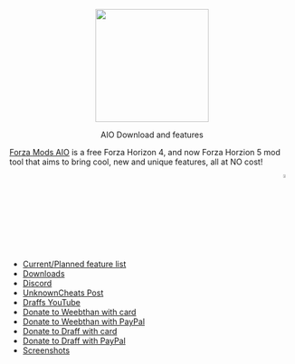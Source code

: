 <p align="center">
  <img width="200" height="200" src="https://cdn.discordapp.com/attachments/788949255749500958/896513980368035870/pogness.png">
</p>
<p align="center">
  AIO Download and features
</p>

[Forza Mods AIO](https://github.com/Yeethan69/AIO/releases/) is a free Forza Horizon 4, and now Forza Horzion 5 mod tool that aims to bring cool, new and unique features, all at NO cost!

<img align="right" src="https://i.imgur.com/NgbwjVb.png" height="4%">



<br><br><br><br><br><br><br><br>

* [Current/Planned feature list](https://trello.com/b/jXY01dbN/forza-mods-aio)
* [Downloads](https://github.com/Yeethan69/AIO/releases/)
* [Discord](https://discord.gg/2szBrzRTH9)
* [UnknownCheats Post](https://www.unknowncheats.me/forum/other-games/415227-fh4-speed-hack.html)
* [Draffs YouTube](https://www.youtube.com/c/comamnds)
* [Donate to Weebthan with card](https://www.buymeacoffee.com/Yeethan69)
* [Donate to Weebthan with PayPal](https://www.paypal.com/donate?hosted_button_id=DACQKRJ4HTZRN)
* [Donate to Draff with card](https://www.buymeacoffee.com/comamnds)
* [Donate to Draff with PayPal](https://www.paypal.com/donate?hosted_button_id=H37GURADQ2SXU)
* [Screenshots](https://imgur.com/a/4dynVdb)
